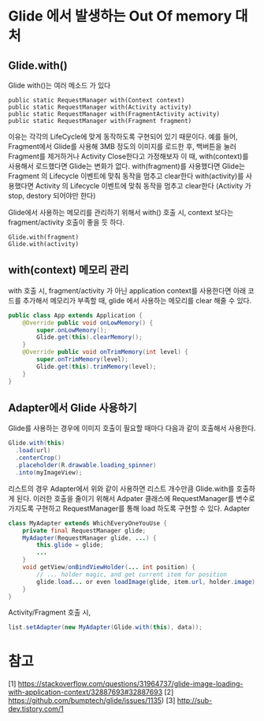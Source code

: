 # Glide 에서 발생하는 Out Of memory 대처
## Glide.with()
Glide with()는 여러 메소드 가 있다
```
public static RequestManager with(Context context)
public static RequestManager with(Activity activity)
public static RequestManager with(FragmentActivity activity)
public static RequestManager with(Fragment fragment)
```
이유는 각각의 LifeCycle에 맞게 동작하도록 구현되어 있기 때문이다.
예를 들어, Fragment에서 Glide를 사용해 3MB 정도의 이미지를 로드한 후, 백버튼을 눌러 Fragment를 제거하거나 Activity Close한다고 가정해보자
이 때,
with(context)를 사용해서 로드했다면 Glide는 변화가 없다.
with(fragment)를 사용했다면 Glide는 Fragment 의 Lifecycle 이벤트에 맞춰 동작을 멈추고 clear한다
with(activity)를 사용했다면 Activity 의 Lifecycle 이벤트에 맞춰 동작을 멈추고 clear한다 (Activity 가 stop, destory 되어야만 한다)

Glide에서 사용하는 메모리를 관리하기 위해서 with() 호출 시, context 보다는 fragment/activity 호출이 좋을 듯 하다.
```
Glide.with(fragment)
Glide.with(activity)
```

## with(context) 메모리 관리
with 호출 시, fragment/activity 가 아닌 application context를 사용한다면
아래 코드를 추가해서 메모리가 부족할 때, glide 에서 사용하는 메모리를 clear 해줄 수 있다.
```java
public class App extends Application {
    @Override public void onLowMemory() {
        super.onLowMemory();
        Glide.get(this).clearMemory();
    }
    @Override public void onTrimMemory(int level) {
        super.onTrimMemory(level);
        Glide.get(this).trimMemory(level);
    }
}
```

## Adapter에서 Glide 사용하기
Glide를 사용하는 경우에 이미지 호출이 필요할 때마다 다음과 같이 호출해서 사용한다.
```java
Glide.with(this)
  .load(url)
  .centerCrop()
  .placeholder(R.drawable.loading_spinner)
  .into(myImageView);
```
리스트의 경우 Adapter에서 위와 같이 사용하면 리스트 개수만큼 Glide.with를 호출하게 된다.
이러한 호출을 줄이기 위해서 Adpater 클래스에 RequestManager를 변수로 가지도록 구현하고
RequestManager를 통해 load 하도록 구현할 수 있다.
Adapter
```java
class MyAdapter extends WhichEveryOneYouUse {
    private final RequestManager glide;
    MyAdapter(RequestManager glide, ...) {
        this.glide = glide;
        ...
    }
    void getView/onBindViewHolder(... int position) {
        // ... holder magic, and get current item for position
        glide.load... or even loadImage(glide, item.url, holder.image);
    }
}
```
Activity/Fragment 호출 시,
```java
list.setAdapter(new MyAdapter(Glide.with(this), data));
```




# 참고
[1] https://stackoverflow.com/questions/31964737/glide-image-loading-with-application-context/32887693#32887693
[2] https://github.com/bumptech/glide/issues/1135)
[3] http://sub-dev.tistory.com/1
